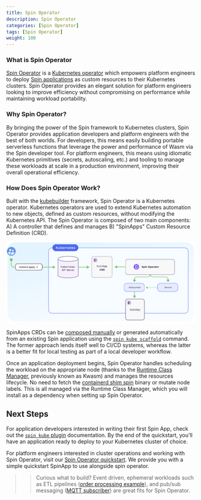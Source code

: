 ```yaml
---
title: Spin Operator
description: Spin Operator
categories: [Spin Operator]
tags: [Spin Operator]
weight: 100
---
```


### What is Spin Operator

[Spin Operator](https://github.com/spinkube/spin-operator/) is a [Kubernetes operator](https://kubernetes.io/docs/concepts/extend-kubernetes/operator/) which empowers platform engineers to deploy [Spin applications](https://developer.fermyon.com/spin) as custom resources to their Kubernetes clusters. Spin Operator provides an elegant solution for platform engineers looking to improve efficiency without compromising on performance while maintaining workload portability. 

### Why Spin Operator? 

By bringing the power of the Spin framework to Kubernetes clusters, Spin Operator provides application developers and platform engineers with the best of both worlds. For developers, this means easily building portable serverless functions that leverage the power and performance of Wasm via the Spin developer tool. For platform engineers, this means using idiomatic Kubernetes primitives (secrets, autoscaling, etc.) and tooling to manage these workloads at scale in a production environment, improving their overall operational efficiency. 

### How Does Spin Operator Work? 

Built with the [kubebuilder](https://github.com/kubernetes-sigs/kubebuilder) framework, Spin Operator is a Kubernetes operator. Kubernetes operators are used to extend Kubernetes automation to new objects, defined as custom resources, without modifying the Kubernetes API. The Spin Operator is composed of two main components: A) A controller that defines and manages B) "SpinApps" Custom Resource Definition (CRD).  

![](spin-operator-diagram.png)

SpinApps CRDs can be  [composed manually](TODO:link-to-crd-reference-doc) or generated automatically from an existing Spin application using the [`spin kube scaffold`](../spin-plugin-kube/_index.md) command. The former approach lends itself well to CI/CD systems, whereas the latter is a better fit for local testing as part of a local developer workflow. 

Once an application deployment begins, Spin Operator handles scheduling the workload on the appropriate node (thanks to the [Runtime Class Manager](../runtime-class-manager/), previously known as Kwasm) and manages the resources lifecycle. No need to fetch the [containerd shim spin]((../containerd-shim-spin/) ) binary or mutate node labels. This is all managed via the Runtime Class Manager, which you will install as a dependency when setting up Spin Operator. 

## Next Steps

For application developers interested in writing their first Spin App, check out the [`spin kube` plugin](../spin-plugin-kube/) documentation. By the end of the quickstart, you'll have an application ready to deploy to your Kubernetes cluster of choice.

For platform engineers interested in cluster operations and working with Spin Operator, visit our [Spin Operator quickstart](./quickstart/_index.md). We provide you with a simple quickstart SpinApp to use alongside spin operator. 

>> Curious what to build? Event driven, ephemeral workloads such as ETL pipelines ([order processing example](TODO://link)), and pub/sub messaging ([MQTT subscriber](TODO:://link)) are great fits for Spin Operator. 